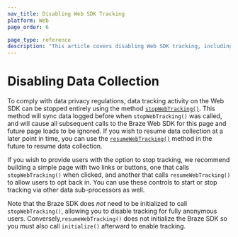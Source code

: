 ```yaml
---
nav_title: Disabling Web SDK Tracking
platform: Web
page_order: 6

page_type: reference
description: "This article covers disabling Web SDK tracking, including why, how, and the implications of doing so."
---
```


# Disabling Data Collection

To comply with data privacy regulations, data tracking activity on the Web SDK can be stopped entirely using the method [`stopWebTracking()`](https://js.appboycdn.com/web-sdk/latest/doc/module-appboy.html#.stopWebTracking). This method will sync data logged before when `stopWebTracking()` was called, and will cause all subsequent calls to the Braze Web SDK for this page and future page loads to be ignored. If you wish to resume data collection at a later point in time, you can use the [`resumeWebTracking()`](https://js.appboycdn.com/web-sdk/latest/doc/module-appboy.html#.resumeWebTracking) method in the future to resume data collection.

If you wish to provide users with the option to stop tracking, we recommend building a simple page with two links or buttons, one that calls `stopWebTracking()` when clicked, and another that calls `resumeWebTracking()` to allow users to opt back in. You can use these controls to start or stop tracking via other data sub-processors as well.

Note that the Braze SDK does _not_ need to be initialized to call `stopWebTracking()`, allowing you to disable tracking for fully anonymous users. Conversely,`resumeWebTracking()` does not initialize the Braze SDK so you must also call `initialize()` afterward to enable tracking.
